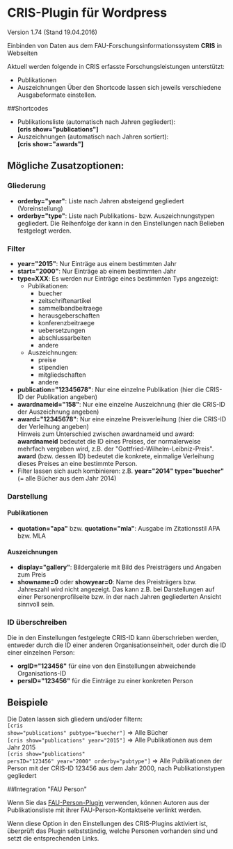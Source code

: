 CRIS-Plugin für Wordpress
=========================

Version 1.74 (Stand 19.04.2016)

Einbinden von Daten aus dem FAU-Forschungsinformationssystem <b>CRIS</b> in Webseiten

Aktuell werden folgende in CRIS erfasste Forschungsleistungen unterstützt:
- Publikationen
- Auszeichnungen
Über den Shortcode lassen sich jeweils verschiedene Ausgabeformate einstellen.

##Shortcodes
- Publikationsliste (automatisch nach Jahren gegliedert):<br />
  <b>[cris show="publications"]</b>
- Auszeichnungen (automatisch nach Jahren sortiert):<br />
  <b>[cris show="awards"]</b>

## Mögliche Zusatzoptionen:

### Gliederung
- <b>orderby="year"</b>: Liste nach Jahren absteigend gegliedert (Voreinstellung)
- <b>orderby="type"</b>: Liste nach Publikations- bzw. Auszeichnungstypen gegliedert. Die Reihenfolge der kann in den Einstellungen nach Belieben festgelegt werden.

### Filter
- <b>year="2015"</b>: Nur Einträge aus einem bestimmten Jahr
- <b>start="2000"</b>: Nur Einträge ab einem bestimmten Jahr
- <b>type=XXX</b>: Es werden nur Einträge eines bestimmten Typs angezeigt:
	- Publikationen:
		- buecher
		- zeitschriftenartikel
		- sammelbandbeitraege
		- herausgeberschaften
		- konferenzbeitraege
		- uebersetzungen
		- abschlussarbeiten
		- andere
	- Auszeichnungen:
		- preise
		- stipendien
		- mitgliedschaften
		- andere
- <b>publication="12345678"</b>: Nur eine einzelne Publikation (hier die CRIS-ID der Publikation angeben)
- <b>awardnameid="158"</b>: Nur eine einzelne Auszeichnung (hier die CRIS-ID der Auszeichnung angeben)
- <b>award="12345678"</b>: Nur eine einzelne Preisverleihung (hier die CRIS-ID der Verleihung angeben)<br>
  Hinweis zum Unterschied zwischen awardnameid und award: <b>awardnameid</b> bedeutet die ID eines Preises, der normalerweise mehrfach vergeben wird, z.B. der "Gottfried-Wilhelm-Leibniz-Preis". <b>award</b> (bzw. dessen ID) bedeutet die konkrete, einmalige Verleihung dieses Preises an eine bestimmte Person.
- Filter lassen sich auch kombinieren: z.B. <b>year="2014" type="buecher"</b> (= alle Bücher aus dem Jahr 2014)

### Darstellung

#### Publikationen
- <b>quotation="apa"</b> bzw. <b>quotation="mla"</b>: Ausgabe im Zitationsstil APA bzw. MLA

#### Auszeichnungen
- <b>display="gallery"</b>: Bildergalerie mit Bild des Preisträgers und Angaben zum Preis
- <b>showname=0</b> oder <b>showyear=0</b>: Name des Preisträgers bzw. Jahreszahl wird nicht angezeigt. Das kann z.B. bei Darstellungen auf einer Personenprofilseite bzw. in der nach Jahren gegliederten Ansicht sinnvoll sein.

### ID überschreiben
Die in den Einstellungen festgelegte CRIS-ID kann überschrieben werden, entweder durch die ID einer anderen Organisationseinheit, oder durch die ID einer einzelnen Person:
- <b>orgID="123456"</b> für eine von den Einstellungen abweichende Organisations-ID
- <b>persID="123456"</b> für die Einträge zu einer konkreten Person

## Beispiele
Die Daten lassen sich gliedern und/oder filtern:<br>
<code>[cris show="publications" pubtype="buecher"]</code> => Alle Bücher<br>
<code>[cris show="publications" year="2015"]</code> => Alle Publikationen aus dem Jahr 2015<br>
<code>[cris show="publications" persID="123456" year="2000" orderby="pubtype"]</code> => Alle Publikationen der Person mit der CRIS-ID 123456 aus dem Jahr 2000, nach Publikationstypen gegliedert

##Integration "FAU Person"

Wenn Sie das <a href="https://github.com/RRZE-Webteam/fau-person">FAU-Person-Plugin</a> verwenden, können Autoren aus der Publikationsliste mit ihrer FAU-Person-Kontaktseite verlinkt werden.

Wenn diese Option in den Einstellungen des CRIS-Plugins aktiviert ist, überprüft das Plugin selbstständig, welche Personen vorhanden sind und setzt die entsprechenden Links.